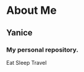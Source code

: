 # About Me
## Yanice
### My personal repository.
Eat
Sleep
Travel
<!-- below are hidden 
hehe
where is the bullet list????


